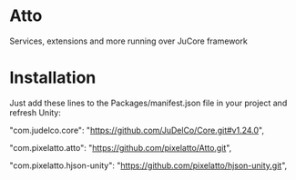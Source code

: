 # Atto

Services, extensions and more running over JuCore framework

# Installation

Just add these lines to the Packages/manifest.json file in your project and refresh Unity:

"com.judelco.core": "https://github.com/JuDelCo/Core.git#v1.24.0",

"com.pixelatto.atto": "https://github.com/pixelatto/Atto.git",

"com.pixelatto.hjson-unity": "https://github.com/pixelatto/hjson-unity.git",

